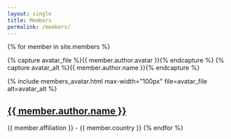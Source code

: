 ```yaml
---
layout: single
title: Members
permalink: /members/
---
```


{% for member in site.members %}

  {% capture avatar_file %}{{ member.author.avatar }}{% endcapture %}
  {% capture avatar_alt %}{{ member.author.name }}{% endcapture %}

  {% include members_avatar.html max-width="100px" file=avatar_file alt=avatar_alt %}
  <h2>
    <a href="{{ member.url }}"> {{ member.author.name }} </a>
  </h2>
  {{ member.affiliation }} - {{ member.country }}
{% endfor %}
